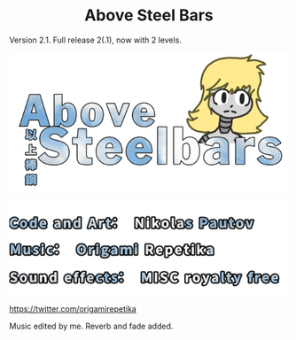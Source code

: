 <h1 align="center">Above Steel Bars</h1>

Version 2.1. Full release 2(.1), now with 2 levels.

![Logo](https://github.com/MirrorMiru/MIRU/blob/main/Bruh.png)

![Credit](https://github.com/MirrorMiru/MIRU/blob/main/Credit.png)

https://twitter.com/origamirepetika

Music edited by me. Reverb and fade added.
